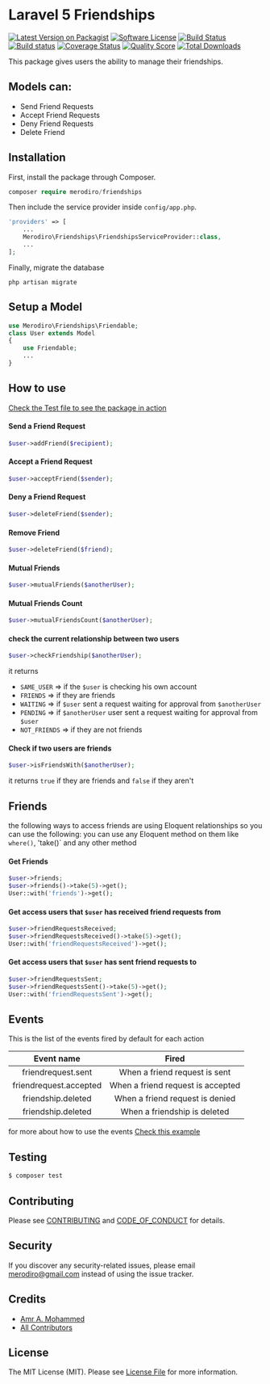 # Laravel 5 Friendships

[![Latest Version on Packagist][ico-version]][link-packagist]
[![Software License][ico-license]](LICENSE.md)
[![Build Status][ico-travis]][link-travis]
[![Build status][ico-appveyor]][link-appveyor]
[![Coverage Status][ico-scrutinizer]][link-scrutinizer]
[![Quality Score][ico-code-quality]][link-code-quality]
[![Total Downloads][ico-downloads]][link-downloads]

This package gives users the ability to manage their friendships.

## Models can:

-   Send Friend Requests
-   Accept Friend Requests
-   Deny Friend Requests
-   Delete Friend

## Installation

First, install the package through Composer.

```php
composer require merodiro/friendships
```

Then include the service provider inside `config/app.php`.

```php
'providers' => [
    ...
    Merodiro\Friendships\FriendshipsServiceProvider::class,
    ...
];
```

Finally, migrate the database

```
php artisan migrate
```

## Setup a Model

```php
use Merodiro\Friendships\Friendable;
class User extends Model
{
    use Friendable;
    ...
}
```

## How to use

[Check the Test file to see the package in action](https://github.com/merodiro/Friendships/blob/master/tests/FriendshipsTest.php)

#### Send a Friend Request

```php
$user->addFriend($recipient);
```

#### Accept a Friend Request

```php
$user->acceptFriend($sender);
```

#### Deny a Friend Request

```php
$user->deleteFriend($sender);
```

#### Remove Friend

```php
$user->deleteFriend($friend);
```

#### Mutual Friends

```php
$user->mutualFriends($anotherUser);
```

#### Mutual Friends Count

```php
$user->mutualFriendsCount($anotherUser);
```

#### check the current relationship between two users

```php
$user->checkFriendship($anotherUser);
```

it returns

-   `SAME_USER` => if the `$user` is checking his own account
-   `FRIENDS` => if they are friends
-   `WAITING` => if `$user` sent a request waiting for approval from `$anotherUser`
-   `PENDING` => if `$anotherUser` user sent a request waiting for approval from `$user`
-   `NOT_FRIENDS` => if they are not friends

#### Check if two users are friends

```php
$user->isFriendsWith($anotherUser);
```

it returns `true` if they are friends and `false` if they aren't

## Friends

the following ways to access friends are using Eloquent relationships
so you can use the following:
you can use any Eloquent method on them like `where()`, 'take()` and any other method

#### Get Friends

```php
$user->friends;
$user->friends()->take(5)->get();
User::with('friends')->get();
```

#### Get access users that `$user` has received friend requests from

```php
$user->friendRequestsReceived;
$user->friendRequestsReceived()->take(5)->get();
User::with('friendRequestsReceived')->get();
```

#### Get access users that `$user` has sent friend requests to

```php
$user->friendRequestsSent;
$user->friendRequestsSent()->take(5)->get();
User::with('friendRequestsSent')->get();
```

## Events

This is the list of the events fired by default for each action

|       Event name       |               Fired               |
| :--------------------: | :-------------------------------: |
|   friendrequest.sent   |   When a friend request is sent   |
| friendrequest.accepted | When a friend request is accepted |
|   friendship.deleted   |  When a friend request is denied  |
|   friendship.deleted   |   When a friendship is deleted    |

for more about how to use the events
[Check this example](/Events.md)

## Testing

```bash
$ composer test
```

## Contributing

Please see [CONTRIBUTING](CONTRIBUTING.md) and [CODE_OF_CONDUCT](CODE_OF_CONDUCT.md) for details.

## Security

If you discover any security-related issues, please email merodiro@gmail.com instead of using the issue tracker.

## Credits

-   [Amr A. Mohammed][link-author]
-   [All Contributors][link-contributors]

## License

The MIT License (MIT). Please see [License File](LICENSE.md) for more information.

[ico-version]: https://img.shields.io/packagist/v/merodiro/friendships.svg?style=flat-square
[ico-license]: https://img.shields.io/badge/license-MIT-brightgreen.svg?style=flat-square
[ico-travis]: https://img.shields.io/travis/merodiro/Friendships/master.svg?style=flat-square
[ico-appveyor]: https://ci.appveyor.com/api/projects/status/6cio9isdnhmdxl8r?svg=true
[ico-scrutinizer]: https://img.shields.io/scrutinizer/coverage/g/merodiro/Friendships.svg?style=flat-square
[ico-code-quality]: https://img.shields.io/scrutinizer/g/merodiro/Friendships.svg?style=flat-square
[ico-downloads]: https://img.shields.io/packagist/dt/merodiro/friendships.svg?style=flat-square
[link-packagist]: https://packagist.org/packages/merodiro/friendships
[link-travis]: https://travis-ci.org/merodiro/Friendships
[link-appveyor]: https://ci.appveyor.com/project/merodiro/friendships
[link-scrutinizer]: https://scrutinizer-ci.com/g/merodiro/Friendships/code-structure
[link-code-quality]: https://scrutinizer-ci.com/g/merodiro/Friendships
[link-downloads]: https://packagist.org/packages/merodiro/friendships
[link-author]: https://github.com/merodiro
[link-contributors]: ../../contributors
